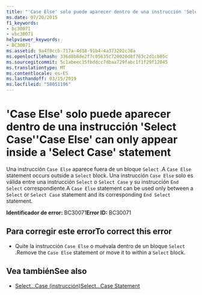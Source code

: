 ```yaml
---
title: "'Case Else' solo puede aparecer dentro de una instrucción 'Select Case'"
ms.date: 07/20/2015
f1_keywords:
- bc30071
- vbc30071
helpviewer_keywords:
- BC30071
ms.assetid: 9a4f8ccb-717a-4d18-91b4-4a373202c38a
ms.openlocfilehash: 336d8b8de2f7c05635c720020d8f783c2d1cb05c
ms.sourcegitcommit: 5c1abeec15fbddcc7dbaa729fabc1f1f29f12045
ms.translationtype: MT
ms.contentlocale: es-ES
ms.lasthandoff: 03/15/2019
ms.locfileid: "58051196"
---
```

# <a name="case-else-can-only-appear-inside-a-select-case-statement"></a><span data-ttu-id="4b74d-102">'Case Else' solo puede aparecer dentro de una instrucción 'Select Case'</span><span class="sxs-lookup"><span data-stu-id="4b74d-102">'Case Else' can only appear inside a 'Select Case' statement</span></span>
<span data-ttu-id="4b74d-103">Una instrucción `Case Else` aparece fuera de un bloque `Select` .</span><span class="sxs-lookup"><span data-stu-id="4b74d-103">A `Case Else` statement occurs outside a `Select` block.</span></span> <span data-ttu-id="4b74d-104">Una instrucción `Case Else` solo es válida entre una instrucción `Select` o `Select Case` y su instrucción `End Select` correspondiente.</span><span class="sxs-lookup"><span data-stu-id="4b74d-104">A `Case Else` statement can be used only between a `Select` or `Select Case` statement and its corresponding `End Select` statement.</span></span>  
  
 <span data-ttu-id="4b74d-105">**Identificador de error:** BC30071</span><span class="sxs-lookup"><span data-stu-id="4b74d-105">**Error ID:** BC30071</span></span>  
  
## <a name="to-correct-this-error"></a><span data-ttu-id="4b74d-106">Para corregir este error</span><span class="sxs-lookup"><span data-stu-id="4b74d-106">To correct this error</span></span>  
  
-   <span data-ttu-id="4b74d-107">Quite la instrucción `Case Else` o muévala dentro de un bloque `Select` .</span><span class="sxs-lookup"><span data-stu-id="4b74d-107">Remove the `Case Else` statement or move it to within a `Select` block.</span></span>  
  
## <a name="see-also"></a><span data-ttu-id="4b74d-108">Vea también</span><span class="sxs-lookup"><span data-stu-id="4b74d-108">See also</span></span>

- [<span data-ttu-id="4b74d-109">Select...Case (instrucción)</span><span class="sxs-lookup"><span data-stu-id="4b74d-109">Select...Case Statement</span></span>](../../visual-basic/language-reference/statements/select-case-statement.md)
